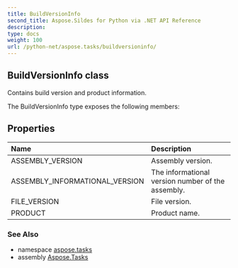 ```yaml
---
title: BuildVersionInfo
second_title: Aspose.Sildes for Python via .NET API Reference
description: 
type: docs
weight: 100
url: /python-net/aspose.tasks/buildversioninfo/
---
```


## BuildVersionInfo class

Contains build version and product information.

The BuildVersionInfo type exposes the following members:
## Properties
| Name | Description |
| :- | :- |
|ASSEMBLY_VERSION|Assembly version.|
|ASSEMBLY_INFORMATIONAL_VERSION|The informational version number of the assembly.|
|FILE_VERSION|File version.|
|PRODUCT|Product name.|

### See Also

* namespace [aspose.tasks](/tasks/python-net/aspose.tasks/)
* assembly [Aspose.Tasks](/tasks/python-net/)


